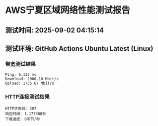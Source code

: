 # AWS宁夏区域网络性能测试报告
## 测试时间: 2025-09-02 04:15:14
## 测试环境: GitHub Actions Ubuntu Latest (Linux)

### 带宽测试结果
```
Ping: 6.133 ms
Download: 2000.18 Mbit/s
Upload: 1735.67 Mbit/s
```

### HTTP连接测试结果
```
HTTP状态码: 307
响应时间: 1.177388秒
下载速度: 0字节/秒
```

